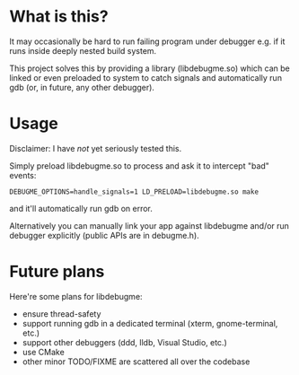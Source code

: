 # What is this?

It may occasionally be hard to run failing program under debugger
e.g. if it runs inside deeply nested build system.

This project solves this by providing a library (libdebugme.so)
which can be linked or even preloaded to system to catch signals
and automatically run gdb (or, in future, any other debugger).

# Usage

Disclaimer: I have _not_ yet seriously tested this.

Simply preload libdebugme.so to process and ask it to intercept
"bad" events:
```
DEBUGME_OPTIONS=handle_signals=1 LD_PRELOAD=libdebugme.so make
```
and it'll automatically run gdb on error.

Alternatively you can manually link your app against libdebugme
and/or run debugger explicitly (public APIs are in debugme.h).

# Future plans

Here're some plans for libdebugme:
* ensure thread-safety
* support running gdb in a dedicated terminal (xterm, gnome-terminal, etc.)
* support other debuggers (ddd, lldb, Visual Studio, etc.)
* use CMake
* other minor TODO/FIXME are scattered all over the codebase

